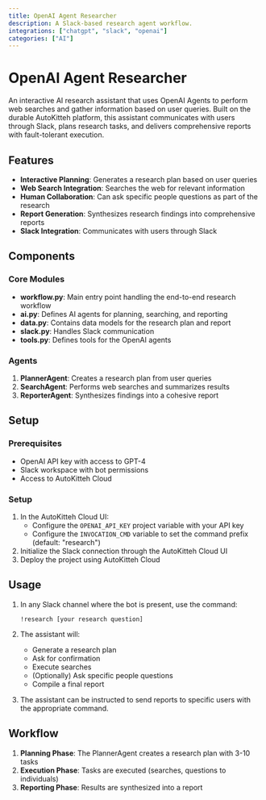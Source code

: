 ```yaml
---
title: OpenAI Agent Researcher
description: A Slack-based research agent workflow.
integrations: ["chatgpt", "slack", "openai"]
categories: ["AI"]
---
```


# OpenAI Agent Researcher

An interactive AI research assistant that uses OpenAI Agents to perform web searches and gather information based on user queries. Built on the durable AutoKitteh platform, this assistant communicates with users through Slack, plans research tasks, and delivers comprehensive reports with fault-tolerant execution.

## Features

- **Interactive Planning**: Generates a research plan based on user queries
- **Web Search Integration**: Searches the web for relevant information
- **Human Collaboration**: Can ask specific people questions as part of the research
- **Report Generation**: Synthesizes research findings into comprehensive reports
- **Slack Integration**: Communicates with users through Slack

## Components

### Core Modules

- **workflow.py**: Main entry point handling the end-to-end research workflow
- **ai.py**: Defines AI agents for planning, searching, and reporting
- **data.py**: Contains data models for the research plan and report
- **slack.py**: Handles Slack communication
- **tools.py**: Defines tools for the OpenAI agents

### Agents

1. **PlannerAgent**: Creates a research plan from user queries
2. **SearchAgent**: Performs web searches and summarizes results
3. **ReporterAgent**: Synthesizes findings into a cohesive report

## Setup

### Prerequisites

- OpenAI API key with access to GPT-4
- Slack workspace with bot permissions
- Access to AutoKitteh Cloud

### Setup

1. In the AutoKitteh Cloud UI:
   - Configure the `OPENAI_API_KEY` project variable with your API key
   - Configure the `INVOCATION_CMD` variable to set the command prefix (default: "research")
2. Initialize the Slack connection through the AutoKitteh Cloud UI
3. Deploy the project using AutoKitteh Cloud

## Usage

1. In any Slack channel where the bot is present, use the command:

   ```
   !research [your research question]
   ```

2. The assistant will:

   - Generate a research plan
   - Ask for confirmation
   - Execute searches
   - (Optionally) Ask specific people questions
   - Compile a final report

3. The assistant can be instructed to send reports to specific users with the appropriate command.

## Workflow

1. **Planning Phase**: The PlannerAgent creates a research plan with 3-10 tasks
2. **Execution Phase**: Tasks are executed (searches, questions to individuals)
3. **Reporting Phase**: Results are synthesized into a report
